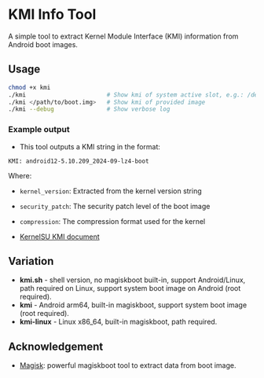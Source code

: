 # KMI Info Tool

A simple tool to extract Kernel Module Interface (KMI) information from Android boot images.

## Usage

```sh
chmod +x kmi
./kmi                       # Show kmi of system active slot, e.g.: /dev/block/by-name/boot_a
./kmi </path/to/boot.img>   # Show kmi of provided image
./kmi --debug               # Show verbose log
```

### Example output

- This tool outputs a KMI string in the format:

```
KMI: android12-5.10.209_2024-09-lz4-boot
```

Where:
- `kernel_version`: Extracted from the kernel version string
- `security_patch`: The security patch level of the boot image
- `compression`: The compression format used for the kernel

- [KernelSU KMI document](https://kernelsu.org/guide/installation.html#kmi)

## Variation

- **kmi.sh** - shell version, no magiskboot built-in, support Android/Linux, path required on Linux, support system boot image on Android (root required).
- **kmi** - Android arm64, built-in magiskboot, support system boot image (root required).
- **kmi-linux** - Linux x86_64, built-in magiskboot, path required.

## Acknowledgement

- [Magisk](https://github.com/topjohnwu/Magisk): powerful magiskboot tool to extract data from boot image.
